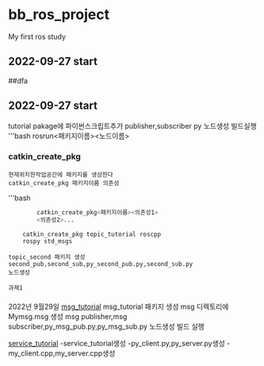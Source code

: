 # bb_ros_project
My first ros study


## 2022-09-27 start
##dfa

## 2022-09-27 start
tutorial pakage에 파이썬스크립트추가
publisher,subscriber py 노드생성
빌드실행
'''bash
    rosrun<패키지이름><노드이름>


### catkin_create_pkg
    현재위치한작업공간에 패키지를 생성한다
    catkin_create_pkg 패키지이름 의존성

'''bash
```bash
        catkin_create_pkg<패키지이름><의존성1>
        <의존성2>...
```
```bash
    catkin_create_pkg topic_tutorial roscpp
    rospy std_msgs
```
    topic_second 패키지 생성
    second_pub,second_sub,py_second_pub.py,second_sub.py
    노드생성

    과제1
    
####

2022년 9월29일
[msg_tutorial](./msg_tutorial)
    msg_tutorial 패키지 생성
    msg 디렉토리에 Mymsg.msg 생성
    msg publisher,msg subscriber,py_msg_pub.py,py_msg_sub.py 노드생성
    빌드
    실행

[service_tutorial](./service_tutorial)
-service_tutorial생성
-py_client.py,py_server.py생성
-my_client.cpp,my_server.cpp생성
